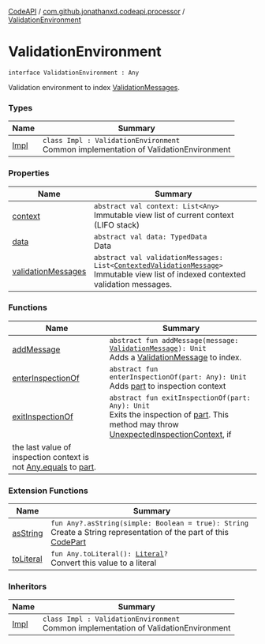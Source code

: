 [CodeAPI](../../index.md) / [com.github.jonathanxd.codeapi.processor](../index.md) / [ValidationEnvironment](.)

# ValidationEnvironment

`interface ValidationEnvironment : Any`

Validation environment to index [ValidationMessages](../-validation-message/index.md).

### Types

| Name | Summary |
|---|---|
| [Impl](-impl/index.md) | `class Impl : ValidationEnvironment`<br>Common implementation of ValidationEnvironment |

### Properties

| Name | Summary |
|---|---|
| [context](context.md) | `abstract val context: List<Any>`<br>Immutable view list of current context (LIFO stack) |
| [data](data.md) | `abstract val data: TypedData`<br>Data |
| [validationMessages](validation-messages.md) | `abstract val validationMessages: List<`[`ContextedValidationMessage`](../-contexted-validation-message/index.md)`>`<br>Immutable view list of indexed contexted validation messages. |

### Functions

| Name | Summary |
|---|---|
| [addMessage](add-message.md) | `abstract fun addMessage(message: `[`ValidationMessage`](../-validation-message/index.md)`): Unit`<br>Adds a [ValidationMessage](../-validation-message/index.md) to index. |
| [enterInspectionOf](enter-inspection-of.md) | `abstract fun enterInspectionOf(part: Any): Unit`<br>Adds [part](enter-inspection-of.md#com.github.jonathanxd.codeapi.processor.ValidationEnvironment$enterInspectionOf(kotlin.Any)/part) to inspection context |
| [exitInspectionOf](exit-inspection-of.md) | `abstract fun exitInspectionOf(part: Any): Unit`<br>Exits the inspection of [part](exit-inspection-of.md#com.github.jonathanxd.codeapi.processor.ValidationEnvironment$exitInspectionOf(kotlin.Any)/part). This method may throw [UnexpectedInspectionContext](../-unexpected-inspection-context/index.md), if
the last value of inspection context is not [Any.equals](#) to [part](exit-inspection-of.md#com.github.jonathanxd.codeapi.processor.ValidationEnvironment$exitInspectionOf(kotlin.Any)/part). |

### Extension Functions

| Name | Summary |
|---|---|
| [asString](../../com.github.jonathanxd.codeapi.util/kotlin.-any/as-string.md) | `fun Any?.asString(simple: Boolean = true): String`<br>Create a String representation of the part of this [CodePart](../../com.github.jonathanxd.codeapi/-code-part/index.md) |
| [toLiteral](../../com.github.jonathanxd.codeapi.util.conversion/kotlin.-any/to-literal.md) | `fun Any.toLiteral(): `[`Literal`](../../com.github.jonathanxd.codeapi.literal/-literal/index.md)`?`<br>Convert this value to a literal |

### Inheritors

| Name | Summary |
|---|---|
| [Impl](-impl/index.md) | `class Impl : ValidationEnvironment`<br>Common implementation of ValidationEnvironment |
